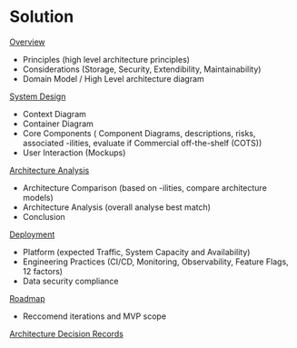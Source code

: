 # Solution

[Overview](overview.md)

* Principles (high level architecture principles)
* Considerations (Storage, Security, Extendibility, Maintainability)
* Domain Model / High Level architecture diagram

[System Design](systemDesign.md)

* Context Diagram
* Container Diagram
* Core Components ( Component Diagrams, descriptions, risks, associated -ilities, evaluate if Commercial off-the-shelf (COTS))
* User Interaction (Mockups)

[Architecture Analysis](architectureAnalysis.md)

- Architecture Comparison (based on -ilities, compare architecture models)
- Architecture Analysis (overall analyse best match)
- Conclusion

[Deployment](deployment.md)

* Platform (expected Traffic, System Capacity and Availability)
* Engineering Practices (CI/CD, Monitoring, Observability, Feature Flags, 12 factors)
* Data security compliance

[Roadmap](roadmap.md)

 * Reccomend iterations and MVP scope

[Architecture Decision Records](../adrs/)
